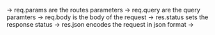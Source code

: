 -> req.params are the routes parameters
-> req.query are the query paramters
-> req.body is the body of the request
-> res.status sets the response status
-> res.json encodes the request in json format
-> 